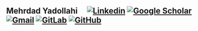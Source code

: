 ## Mehrdad Yadollahi  &nbsp;&nbsp;&nbsp;   [![Linkedin](https://img.shields.io/badge/-blue?label=Linkedin&style=social&logo=Linkedin)](https://www.linkedin.com/in/mehrdad-yadollahi/)   [![Google Scholar](https://img.shields.io/badge/-red?label=Google%20Scholar&style=social&logo=Google%20Scholar)](https://scholar.google.com/citations?hl=en&authuser=1&user=KZy-cVMAAAAJ)   [![Gmail](https://img.shields.io/badge/-green?label=Gmail&style=social&logo=Gmail)](mailto:mehrdad.yadollahi@gmail.com)   [![GitLab](https://img.shields.io/badge/-green?label=GitLab&style=social&logo=Gitlab)](https://gitlab.com/mehrdad-yadollahi)   [![GitHub](https://img.shields.io/badge/-green?label=GitHub&style=social&logo=Github)](https://github.com/mehrdad-yadollahi)     
